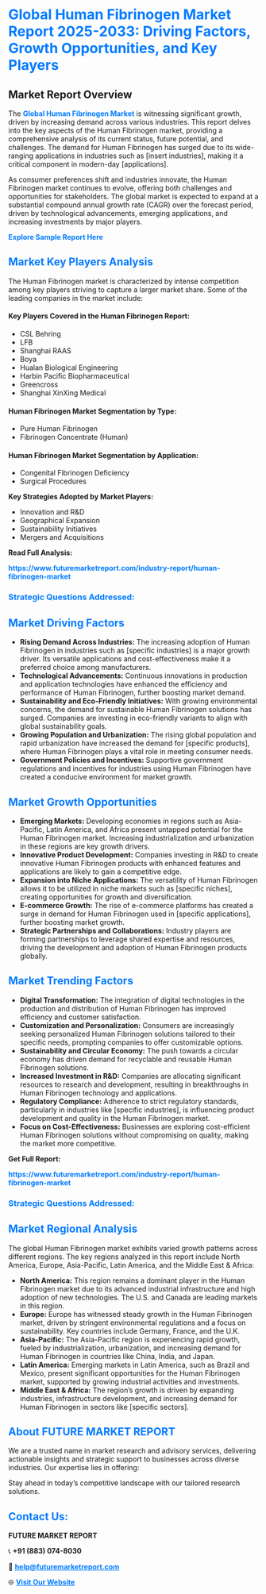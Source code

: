 <h1 style="color: #007BFF;">Global Human Fibrinogen Market Report 2025-2033: Driving Factors, Growth Opportunities, and Key Players</h1>

<section id="overview">
<h2>Market Report Overview</h2>
<p>The <a href="https://www.futuremarketreport.com/industry-report/human-fibrinogen-market" style="color: #007BFF; text-decoration: none;"><strong>Global Human Fibrinogen Market</strong></a> is witnessing significant growth, driven by increasing demand across various industries. This report delves into the key aspects of the Human Fibrinogen market, providing a comprehensive analysis of its current status, future potential, and challenges. The demand for Human Fibrinogen has surged due to its wide-ranging applications in industries such as [insert industries], making it a critical component in modern-day [applications].</p>
<p>As consumer preferences shift and industries innovate, the Human Fibrinogen market continues to evolve, offering both challenges and opportunities for stakeholders. The global market is expected to expand at a substantial compound annual growth rate (CAGR) over the forecast period, driven by technological advancements, emerging applications, and increasing investments by major players.</p>
</section>

<section id="overview">
<p><a href="https://www.futuremarketreport.com/request-sample/reportId=26186" style="color: #007BFF; text-decoration: none;"><strong>Explore Sample Report Here</strong></a></p>
</section>

<section id="key-players">
<h2 style="color: #007BFF;">Market Key Players Analysis</h2>
<p>The Human Fibrinogen market is characterized by intense competition among key players striving to capture a larger market share. Some of the leading companies in the market include:</p>
<h4>Key Players Covered in the Human Fibrinogen Report:</h4>
<ul><li>CSL Behring</li><li>LFB</li><li>Shanghai RAAS</li><li>Boya</li><li>Hualan Biological Engineering</li><li>Harbin Pacific Biopharmaceutical</li><li>Greencross</li><li>Shanghai XinXing Medical</li></ul>
<h4>Human Fibrinogen Market Segmentation by Type:</h4>
<ul><li>Pure Human Fibrinogen</li><li>Fibrinogen Concentrate (Human)</li></ul>

<h4>Human Fibrinogen Market Segmentation by Application:</h4>
<ul><li>Congenital Fibrinogen Deficiency</li><li>Surgical Procedures</li></ul>
<p><strong>Key Strategies Adopted by Market Players:</strong></p>
<ul>
<li>Innovation and R&D</li>
<li>Geographical Expansion</li>
<li>Sustainability Initiatives</li>
<li>Mergers and Acquisitions</li>
</ul>
</section>

<section>
<p><strong>Read Full Analysis: </strong></p><a href="https://www.futuremarketreport.com/industry-report/human-fibrinogen-market" style="color: #007BFF; text-decoration: none;"><strong>https://www.futuremarketreport.com/industry-report/human-fibrinogen-market</strong></a>
<h3 style="color: #007BFF;">Strategic Questions Addressed:</h3>
</section>

<section id="driving-factors">
<h2 style="color: #007BFF;">Market Driving Factors</h2>
<ul>
<li><strong>Rising Demand Across Industries:</strong> The increasing adoption of Human Fibrinogen in industries such as [specific industries] is a major growth driver. Its versatile applications and cost-effectiveness make it a preferred choice among manufacturers.</li>
<li><strong>Technological Advancements:</strong> Continuous innovations in production and application technologies have enhanced the efficiency and performance of Human Fibrinogen, further boosting market demand.</li>
<li><strong>Sustainability and Eco-Friendly Initiatives:</strong> With growing environmental concerns, the demand for sustainable Human Fibrinogen solutions has surged. Companies are investing in eco-friendly variants to align with global sustainability goals.</li>
<li><strong>Growing Population and Urbanization:</strong> The rising global population and rapid urbanization have increased the demand for [specific products], where Human Fibrinogen plays a vital role in meeting consumer needs.</li>
<li><strong>Government Policies and Incentives:</strong> Supportive government regulations and incentives for industries using Human Fibrinogen have created a conducive environment for market growth.</li>
</ul>
</section>

<section id="growth-opportunities">
<h2 style="color: #007BFF;">Market Growth Opportunities</h2>
<ul>
<li><strong>Emerging Markets:</strong> Developing economies in regions such as Asia-Pacific, Latin America, and Africa present untapped potential for the Human Fibrinogen market. Increasing industrialization and urbanization in these regions are key growth drivers.</li>
<li><strong>Innovative Product Development:</strong> Companies investing in R&D to create innovative Human Fibrinogen products with enhanced features and applications are likely to gain a competitive edge.</li>
<li><strong>Expansion into Niche Applications:</strong> The versatility of Human Fibrinogen allows it to be utilized in niche markets such as [specific niches], creating opportunities for growth and diversification.</li>
<li><strong>E-commerce Growth:</strong> The rise of e-commerce platforms has created a surge in demand for Human Fibrinogen used in [specific applications], further boosting market growth.</li>
<li><strong>Strategic Partnerships and Collaborations:</strong> Industry players are forming partnerships to leverage shared expertise and resources, driving the development and adoption of Human Fibrinogen products globally.</li>
</ul>
</section>

<section id="trending-factors">
<h2 style="color: #007BFF;">Market Trending Factors</h2>
<ul>
<li><strong>Digital Transformation:</strong> The integration of digital technologies in the production and distribution of Human Fibrinogen has improved efficiency and customer satisfaction.</li>
<li><strong>Customization and Personalization:</strong> Consumers are increasingly seeking personalized Human Fibrinogen solutions tailored to their specific needs, prompting companies to offer customizable options.</li>
<li><strong>Sustainability and Circular Economy:</strong> The push towards a circular economy has driven demand for recyclable and reusable Human Fibrinogen solutions.</li>
<li><strong>Increased Investment in R&D:</strong> Companies are allocating significant resources to research and development, resulting in breakthroughs in Human Fibrinogen technology and applications.</li>
<li><strong>Regulatory Compliance:</strong> Adherence to strict regulatory standards, particularly in industries like [specific industries], is influencing product development and quality in the Human Fibrinogen market.</li>
<li><strong>Focus on Cost-Effectiveness:</strong> Businesses are exploring cost-efficient Human Fibrinogen solutions without compromising on quality, making the market more competitive.</li>
</ul>
</section>

<section>
<p><strong>Get Full Report: </strong></p><a href="https://www.futuremarketreport.com/industry-report/human-fibrinogen-market" style="color: #007BFF; text-decoration: none;"><strong>https://www.futuremarketreport.com/industry-report/human-fibrinogen-market</strong></a>
<h3 style="color: #007BFF;">Strategic Questions Addressed:</h3>
</section>


<section id="regional-analysis">
<h2 style="color: #007BFF;">Market Regional Analysis</h2>
<p>The global Human Fibrinogen market exhibits varied growth patterns across different regions. The key regions analyzed in this report include North America, Europe, Asia-Pacific, Latin America, and the Middle East & Africa:</p>
<ul>
<li><strong>North America:</strong> This region remains a dominant player in the Human Fibrinogen market due to its advanced industrial infrastructure and high adoption of new technologies. The U.S. and Canada are leading markets in this region.</li>
<li><strong>Europe:</strong> Europe has witnessed steady growth in the Human Fibrinogen market, driven by stringent environmental regulations and a focus on sustainability. Key countries include Germany, France, and the U.K.</li>
<li><strong>Asia-Pacific:</strong> The Asia-Pacific region is experiencing rapid growth, fueled by industrialization, urbanization, and increasing demand for Human Fibrinogen in countries like China, India, and Japan.</li>
<li><strong>Latin America:</strong> Emerging markets in Latin America, such as Brazil and Mexico, present significant opportunities for the Human Fibrinogen market, supported by growing industrial activities and investments.</li>
<li><strong>Middle East & Africa:</strong> The region’s growth is driven by expanding industries, infrastructure development, and increasing demand for Human Fibrinogen in sectors like [specific sectors].</li>
</ul>
</section>

<footer>
<h2 style="color: #007BFF;">About FUTURE MARKET REPORT</h2>
<p>We are a trusted name in market research and advisory services, delivering actionable insights and strategic support to businesses across diverse industries. Our expertise lies in offering:</p>

<p>Stay ahead in today’s competitive landscape with our tailored research solutions.</p>

<h2 style="color: #007BFF;">Contact Us:</h2>
<p><strong>FUTURE MARKET REPORT</strong></p>
<p>📞 <strong>+91 (883) 074-8030</strong></p>
<p>📧 <strong><a href="mailto:help@futuremarketreport.com" style="color: #007BFF;">help@futuremarketreport.com</a></strong></p>
<p>🌐 <strong><a href="https://www.futuremarketreport.com/" style="color: #007BFF;">Visit Our Website</a></strong></p>
</footer>